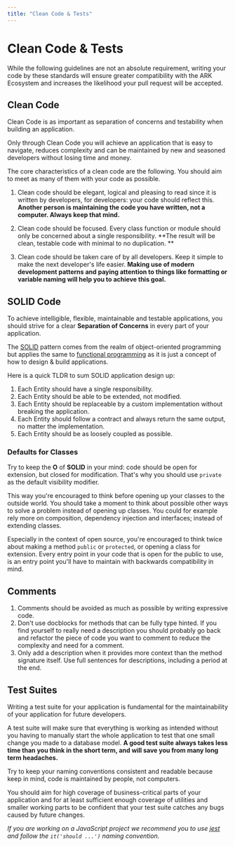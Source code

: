 ```yaml
---
title: "Clean Code & Tests"
---
```


# Clean Code & Tests

While the following guidelines are not an absolute requirement, writing your code by these standards will ensure greater compatibility with the ARK Ecosystem and increases the likelihood your pull request will be accepted.

## Clean Code

Clean Code is as important as separation of concerns and testability when building an application.

Only through Clean Code you will achieve an application that is easy to navigate, reduces complexity and can be maintained by new and seasoned developers without losing time and money.

The core characteristics of a clean code are the following. You should aim to meet as many of them with your code as possible.

1. Clean code should be elegant, logical and pleasing to read since it is written by developers, for developers: your code should reflect this. **Another person is maintaining the code you have written, not a computer. Always keep that mind.**

2. Clean code should be focused. Every class function or module should only be concerned about a single responsibility. **The result will be clean, testable code with minimal to no duplication. **

3. Clean code should be taken care of by all developers. Keep it simple to make the next developer's life easier. **Making use of modern development patterns and paying attention to things like formatting or variable naming will help you to achieve this goal.**

## SOLID Code

To achieve intelligible, flexible, maintainable and testable applications, you should strive for a clear **Separation of Concerns** in every part of your application.

The [SOLID](https://en.wikipedia.org/wiki/SOLID) pattern comes from the realm of object-oriented programming but applies the same to [functional programming](https://softwareengineering.stackexchange.com/a/171534) as it is just a concept of how to design & build applications.

Here is a quick TLDR to sum SOLID application design up:

1. Each Entity should have a single responsibility.
2. Each Entity should be able to be extended, not modified.
3. Each Entity should be replaceable by a custom implementation without breaking the application.
4. Each Entity should follow a contract and always return the same output, no matter the implementation.
5. Each Entity should be as loosely coupled as possible.

### Defaults for Classes

Try to keep the **O** of **SOLID** in your mind: code should be open for extension, but closed for modification. That's why you should use `private` as the default visibility modifier.

This way you're encouraged to think before opening up your classes to the outside world. You should take a moment to think about possible other ways to solve a problem instead of opening up classes. You could for example rely more on composition, dependency injection and interfaces; instead of extending classes.

Especially in the context of open source, you're encouraged to think twice about making a method `public` or `protected`, or opening a class for extension. Every entry point in your code that is open for the public to use, is an entry point you'll have to maintain with backwards compatibility in mind.

## Comments

1. Comments should be avoided as much as possible by writing expressive code.
2. Don't use docblocks for methods that can be fully type hinted. If you find yourself to really need a description you should probably go back and refactor the piece of code you want to comment to reduce the complexity and need for a comment.
3. Only add a description when it provides more context than the method signature itself. Use full sentences for descriptions, including a period at the end.

## Test Suites

Writing a test suite for your application is fundamental for the maintainability of your application for future developers.

A test suite will make sure that everything is working as intended without you having to manually start the whole application to test that one small change you made to a database model. **A good test suite always takes less time than you think in the short term, and will save you from many long term headaches.**

Try to keep your naming conventions consistent and readable because keep in mind, code is maintained by people, not computers.

You should aim for high coverage of business-critical parts of your application and for at least sufficient enough coverage of utilities and smaller working parts to be confident that your test suite catches any bugs caused by future changes.

*If you are working on a JavaScript project we recommend you to use [jest](https://facebook.github.io/jest/) and follow the `it('should ...')` naming convention.*
